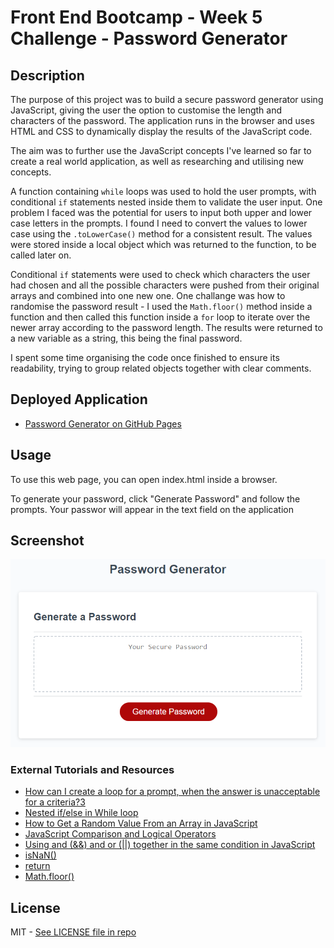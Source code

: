 # Front End Bootcamp - Week 5 Challenge - Password Generator

## Description

The purpose of this project was to build a secure password generator using JavaScript, giving the user the option to customise the length and characters of the password. The application runs in the browser and uses HTML and CSS to dynamically display the results of the JavaScript code.

The aim was to further use the JavaScript concepts I've learned so far to create a real world application, as well as researching and utilising new concepts.

A function containing `while` loops was used to hold the user prompts, with conditional `if` statements nested inside them to validate the user input. One problem I faced was the potential for users to input both upper and lower case letters in the prompts. I found I need to convert the values to lower case using the `.toLowerCase()` method for a consistent result. The values were stored inside a local object which was returned to the function, to be called later on.

Conditional `if` statements were used to check which characters the user had chosen and all the possible characters were pushed from their original arrays and combined into one new one. One challange was how to randomise the password result - I used the `Math.floor()` method inside a function and then called this function inside a `for` loop to iterate over the newer array according to the password length. The results were returned to a new variable as a string, this being the final password.

I spent some time organising the code once finished to ensure its readability, trying to group related objects together with clear comments.

## Deployed Application

* [Password Generator on GitHub Pages](https://partialarts.github.io/password-generator/)

## Usage

To use this web page, you can open index.html inside a browser.

To generate your password, click "Generate Password" and follow the prompts. Your passwor will appear in the text field on the application

## Screenshot

![The application includes a home page, with the results of the task visible in the browser console.](images/screenshot.png)

### External Tutorials and Resources

* [How can I create a loop for a prompt, when the answer is unacceptable for a criteria?3](https://stackoverflow.com/questions/63207575/how-can-i-create-a-loop-for-a-prompt-when-the-answer-is-unacceptable-for-a-crit)
* [Nested if/else in While loop](https://stackoverflow.com/questions/13381154/nested-if-else-in-while-loop)
* [How to Get a Random Value From an Array in JavaScript](https://medium.com/programming-essentials/how-to-get-a-random-value-from-an-array-e6c6958403df)
* [JavaScript Comparison and Logical Operators](https://www.w3schools.com/js/js_comparisons.asp)
* [Using and (&&) and or (||) together in the same condition in JavaScript](https://stackoverflow.com/questions/17022778/using-and-and-or-together-in-the-same-condition-in-javascript)
* [isNaN()](https://developer.mozilla.org/en-US/docs/Web/JavaScript/Reference/Global_Objects/isNaN)
* [return](https://developer.mozilla.org/en-US/docs/Web/JavaScript/Reference/Statements/return)
* [Math.floor()](https://developer.mozilla.org/en-US/docs/Web/JavaScript/Reference/Global_Objects/Math/floor)

## License

MIT - [See LICENSE file in repo](https://github.com/partialarts/Console-Finances/blob/main/LICENSE)
